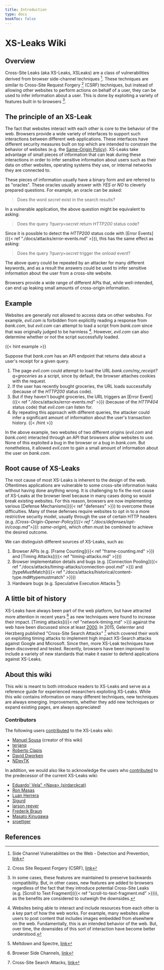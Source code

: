 ```yaml
---
title: Introduction
type: docs
bookToc: false
---
```


# XS-Leaks Wiki
## Overview

Cross-Site Leaks (aka XS-Leaks, XSLeaks) are a class of vulnerabilities derived from browser side-channel techniques [^side-channel]. These techniques are similar to Cross-Site Request Forgery [^csrf] (CSRF) techniques, but instead of allowing other websites to perform actions on behalf of a user, they can be used to infer information about a user. This is done by exploiting a variety of features built in to browsers [^browser-features].


## The principle of an XS-Leak

The fact that websites interact with each other is core to the behavior of the web. Browsers provide a wide variety of interfaces to support such interactions between different web applications. These interfaces have different security measures built on top which are intended to constrain the behavior of websites (e.g. the [Same-Origin Policy](https://developer.mozilla.org/en-US/docs/Web/Security/Same-origin_policy)). XS-Leaks take advantage of small pieces of information that can leak during these interactions in order to infer sensitive information about users such as their data on other websites, operating systems they use, or internal networks they are connected to.

These pieces of information usually have a binary form and are referred to as "oracles". These oracles usually answer with *YES* or *NO* to cleverly prepared questions. For example, an oracle can be asked:

> Does the word *secret* exist in the search results?

In a vulnerable application, the above question might be equivalent to asking:

> Does the query *?query=secret* return *HTTP200* status code?

Since it is possible to detect the *HTTP200* status code with [Error Events]({{< ref "./docs/attacks/error-events.md" >}}), this has the same effect as asking:

> Does the query *?query=secret* trigger the *onload* event?

The above query could be repeated by an attacker for many different keywords, and as a result the answers could be used to infer sensitive information about the user from a cross-site website.

Browsers provide a wide range of different APIs that, while well-intended, can end up leaking small amounts of cross-origin information.

## Example

Websites are generally not allowed to access data on other websites. For example, *evil.com* is forbidden from explicitly reading a response from *bank.com*, but *evil.com* can attempt to load a script from *bank.com* since that was originally judged to be harmless [^harmless]. However, *evil.com* can also determine whether or not the script successfully loaded.

{{< hint example >}}

Suppose that *bank.com* has an API endpoint that returns data about a user's receipt for a given query.

1. The page *evil.com* could attempt to load the URL *bank.com/my_receipt?q=groceries* as a script, since by default, the browser attaches cookies with the request.
2. If the user has recently bought groceries, the URL loads successfully (because of the *HTTP200* status code).
3. But if they haven't bought groceries, the URL triggers an [Error Event]({{< ref "./docs/attacks/error-events.md" >}}) (because of the *HTTP404* status code) that *evil.com* can listen for.
4. By repeating this approach with different queries, the attacker could infer a significant amount of information about the user's transaction history.
{{< /hint >}}

In the above example, two websites of two different origins (*evil.com* and *bank.com*) interacted through an API that browsers allow websites to use. None of this exploited a bug in the browser or a bug in *bank.com*. But nonetheless, it allowed *evil.com* to gain a small amount of information about the user on *bank.com*.  



## Root cause of XS-Leaks

The root cause of most XS-Leaks is inherent to the design of the web. Oftentimes applications are vulnerable to some cross-site information leaks without having done anything wrong. It is challenging to fix the root cause of XS-Leaks at the browser level because in many cases doing so would break existing websites. For this reason, browsers are now implementing various [Defense Mechanisms]({{< ref "defenses" >}}) to overcome these difficulties. Many of these defenses require websites to opt in to a more restrictive security model, usually through the use of certain HTTP headers (e.g. *[Cross-Origin-Opener-Policy]({{< ref "./docs/defenses/opt-in/coop.md">}}): same-origin*), which often must be combined to achieve the desired outcome.

We can distinguish different sources of XS-Leaks, such as:

1. Browser APIs (e.g. [Frame Counting]({{< ref "frame-counting.md" >}}) and [Timing Attacks]({{< ref "timing-attacks.md" >}}))
2. Browser implementation details and bugs (e.g. [Connection Pooling]({{< ref "./docs/attacks/timing-attacks/connection-pool.md" >}}) and [typeMustMatch]({{< ref "./docs/attacks/historical/content-type.md#typemustmatch" >}}))
3. Hardware bugs (e.g. Speculative Execution Attacks [^spectre])

## A little bit of history

XS-Leaks have always been part of the web platform, but have attracted more attention in recent years [^old-wiki] as new techniques were found to increase their impact. [Timing attacks]({{< ref "network-timing.md" >}}) against the web have been discussed since at least [2000](https://dl.acm.org/doi/10.1145/352600.352606). In 2015, Gelernter and Herzberg published "Cross-Site Search Attacks" [^xs-search-first] which covered their work on exploiting timing attacks to implement high impact XS-Search attacks against Google and Microsoft. Since then, more XS-Leak techniques have been discovered and tested. Recently, browsers have been improved to include a variety of new standards that make it easier to defend applications against XS-Leaks.

## About this wiki

This wiki is meant to both introduce readers to XS-Leaks and serve as a reference guide for experienced researchers exploiting XS-Leaks. While this wiki contains information on many different techniques, new techniques are always emerging. Improvements, whether they add new techniques or expand existing pages, are always appreciated!

### Contributors

The following users [contributed](https://github.com/xsleaks/wiki/graphs/contributors) to the XS-Leaks wiki:

* [Manuel Sousa](https://github.com/manuelvsousa) (creator of this wiki)
* [terjanq](https://github.com/terjanq)
* [Roberto Clapis](https://github.com/empijei)
* [David Dworken](https://github.com/ddworken)
* [NDevTK](https://github.com/NDevTK)

In addition, we would also like to acknowledge the users who [contributed](https://github.com/xsleaks/xsleaks/wiki/Browser-Side-Channels/_history) to the predecessor of the current XS-Leaks wiki:

* [Eduardo' Vela" \<Nava> (sirdarckcat)](https://github.com/sirdarckcat)
* [Ron Masas](https://github.com/masasron)
* [Luan Herrera](https://github.com/lbherrera)
* [Sigurd](https://github.com/DonSheddow)
* [larson reever](https://github.com/larsonreever)
* [Frederik Braun](https://github.com/mozfreddyb)
* [Masato Kinugawa](https://github.com/masatokinugawa)
* [sroettger](https://github.com/sroettger)


## References
[^side-channel]: Side Channel Vulnerabilities on the Web - Detection and Prevention, [link](https://owasp.org/www-pdf-archive/Side_Channel_Vulnerabilities.pdf)
[^csrf]: Cross Site Request Forgery (CSRF), [link](https://owasp.org/www-community/attacks/csrf)
[^browser-features]: In some cases, these features are maintained to preserve backwards compatibility. But, in other cases, new features are added to browsers regardless of the fact that they introduce potential Cross-Site Leaks (e.g. [Scroll to Text Fragment]({{< ref "scroll-to-text-fragment.md" >}})), as the benefits are considered to outweigh the downsides.
[^harmless]: Websites being able to interact and include resources from each other is a key part of how the web works. For example, many websites allow users to post content that includes images embedded from elsewhere on the web. Fundamentally, this is an intended behavior of the web. But, over time, the downsides of this sort of interaction have become better understood.
[^old-wiki]: Browser Side Channels, [link](https://github.com/xsleaks/xsleaks/wiki/Browser-Side-Channels)
[^xs-search-first]: Cross-Site Search Attacks, [link](https://446h.cybersec.fun/xssearch.pdf)
[^spectre]: Meltdown and Spectre, [link](https://spectreattack.com/)
